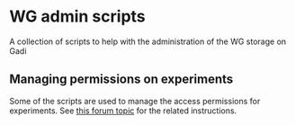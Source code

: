 # WG admin scripts

A collection of scripts to help with the administration of the WG storage on Gadi

## Managing permissions on experiments

Some of the scripts are used to manage the access permissions for experiments. See [this forum topic](https://forum.access-hive.org.au/t/wg-g-data-management-experiments-permissions/1862) for the related instructions.
